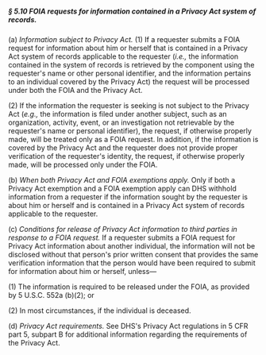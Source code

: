 ##### § 5.10 FOIA requests for information contained in a Privacy Act system of records. #####

(a) *Information subject to Privacy Act.* (1) If a requester submits a FOIA request for information about him or herself that is contained in a Privacy Act system of records applicable to the requester (*i.e.,* the information contained in the system of records is retrieved by the component using the requester's name or other personal identifier, and the information pertains to an individual covered by the Privacy Act) the request will be processed under both the FOIA and the Privacy Act.

(2) If the information the requester is seeking is not subject to the Privacy Act (*e.g.,* the information is filed under another subject, such as an organization, activity, event, or an investigation not retrievable by the requester's name or personal identifier), the request, if otherwise properly made, will be treated only as a FOIA request. In addition, if the information is covered by the Privacy Act and the requester does not provide proper verification of the requester's identity, the request, if otherwise properly made, will be processed only under the FOIA.

(b) *When both Privacy Act and FOIA exemptions apply.* Only if both a Privacy Act exemption and a FOIA exemption apply can DHS withhold information from a requester if the information sought by the requester is about him or herself and is contained in a Privacy Act system of records applicable to the requester.

(c) *Conditions for release of Privacy Act information to third parties in response to a FOIA request.* If a requester submits a FOIA request for Privacy Act information about another individual, the information will not be disclosed without that person's prior written consent that provides the same verification information that the person would have been required to submit for information about him or herself, unless—

(1) The information is required to be released under the FOIA, as provided by 5 U.S.C. 552a (b)(2); or

(2) In most circumstances, if the individual is deceased.

(d) *Privacy Act requirements.* See DHS's Privacy Act regulations in 5 CFR part 5, subpart B for additional information regarding the requirements of the Privacy Act.